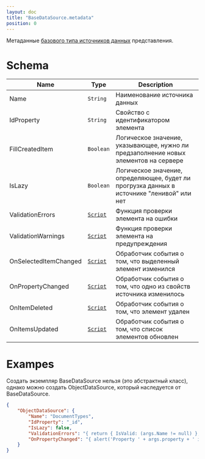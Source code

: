 ```yaml
---
layout: doc
title: "BaseDataSource.metadata"
position: 0
---
```


Метаданные [базового типа источников данных](../) представления.

# Schema

|Name|Type|Description|
|----|----|-----------|
|Name|`String`|Наименование источника данных|
|IdProperty|`String`|Свойство с идентификатором элемента|
|FillCreatedItem|`Boolean`|Логическое значение, указывающее, нужно ли предзаполнение новых элементов на сервере|
|IsLazy|`Boolean`|Логическое значение, определяющее, будет ли прогрузка данных в источнике "ленивой" или нет|
|ValidationErrors|[`Script`](../../../Script/)|Функция проверки элемента на ошибки|
|ValidationWarnings|[`Script`](../../../Script/)|Функция проверки элемента на предупреждения|
|OnSelectedItemChanged|[`Script`](../../../Script/)|Обработчик события о том, что выделенный элемент изменился|
|OnPropertyChanged|[`Script`](../../../Script/)|Обработчик события о том, что одно из свойств источника изменилось|
|OnItemDeleted|[`Script`](../../../Script/)|Обработчик события о том, что элемент удален|
|OnItemsUpdated|[`Script`](../../../Script/)|Обработчик события о том, что список элементов обновлен|

# Exampes

Создать экземпляр BaseDataSource нельзя (это абстрактный класс), однако можно создать ObjectDataSource, который наследуется от BaseDataSource.

```json
{
    "ObjectDataSource": {
	    "Name": "DocumentTypes",
	    "IdProperty": "_id",
	    "IsLazy": false,
	    "ValidationErrors": "{ return { IsValid: (args.Name != null) }; }",
	    "OnPropertyChanged": "{ alert('Property ' + args.property + ' is changed!'); }"
	}
}

```